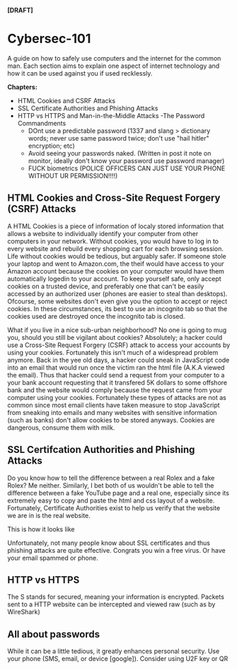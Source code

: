 **[DRAFT]**

# Cybersec-101
A guide on how to safely use computers and the internet for the common man. Each section aims to explain one aspect of internet technology and how it can be used against you if used recklessly.

**Chapters:**
- HTML Cookies and CSRF Attacks
- SSL Certificate Authorities and Phishing Attacks
- HTTP vs HTTPS and Man-in-the-Middle Attacks
-The Password Commandments
  - DOnt use a predictable password (1337 and slang > dictionary words; never use same password twice; don't use "hail hitler" encryption; etc)
  - Avoid seeing your passwords naked. (Written in post it note on monitor, ideally don't know your password use password manager)
  - FUCK biometrics (POLICE OFFICERS CAN JUST USE YOUR PHONE WITHOUT UR PERMISSION!!!!)
  
## HTML Cookies and Cross-Site Request Forgery (CSRF) Attacks

A HTML Cookies is a piece of information of localy stored information that allows a website to individually identify your computer from other computers in your network. Without cookies, you would have to log in to every website and rebuild every shopping cart for each browsing session. Life without cookies would be tedious, but arguably safer. If someone stole your laptop and went to Amazon.com, the theif would have access to your Amazon account because the cookies on your computer would have them automatically logedin to your account. To keep yourself safe, only accept cookies on a trusted device, and preferably one that can't be easily accessed by an authorized user (phones are easier to steal than desktops). Ofcourse, some websites don't even give you the option to accept or reject cookies. In these circumstances, its best to use an incognito tab so that the cookies used are destroyed once the incognito tab is closed. 

What if you live in a nice sub-urban neighborhood? No one is going to mug you, should you still be vigilant about cookies? Absolutely; a hacker could use a Cross-Site Request Forgery (CSRF) attack to access your accounts by using your cookies. Fortunately this isn't much of a widespread problem anymore. Back in the yee old days, a hacker could sneak in JavaScript code into an email that would run once the victim ran the html file (A.K.A viewed the email). Thus that hacker could send a request from your computer to a your bank account requesting that it transfered 5K dollars to some offshore bank and the website would comply because the request came from your computer using your cookies. Fortunately these types of attacks are not as common since most email clients have taken measure to stop JavaScript from sneaking into emails and many websites with sensitive information (such as banks) don't allow cookies to be stored anyways. Cookies are dangerous, consume them with milk.

## SSL Certifcation Authorities and Phishing Attacks

Do you know how to tell the difference between a real Rolex and a fake Rolex? Me neither. Similarly, I bet both of us wouldn't be able to tell the difference between a fake YouTube page and a real one, especially since its extremely easy to copy and paste the html and css layout of a website. Fortunately, Certificate Authorities exist to help us verify that the website we are in is the real website. 

This is how it looks like

Unfortunately, not many people know about SSL certificates and thus phishing attacks are quite effective. Congrats you win a free virus. Or have your email spammed or phone. 


## HTTP vs HTTPS

The S stands for secured, meaning your information is encrypted. Packets sent to a HTTP website can be intercepted and viewed raw (such as by WireShark)

## All about passwords

While it can be a little tedious, it greatly enhances personal security. Use your phone (SMS, email, or device [google]). Consider using U2F key or QR

